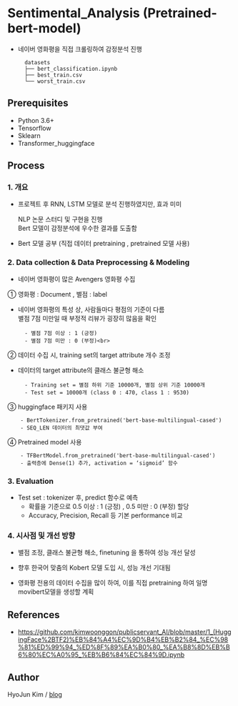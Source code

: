 # Sentimental_Analysis (Pretrained-bert-model)

   - 네이버 영화평을 직접 크롤링하여 감정분석 진행


           datasets
           ├── bert_classification.ipynb
           ├── best_train.csv
           └── worst_train.csv

## Prerequisites

- Python 3.6+
- Tensorflow
- Sklearn
- Transformer_huggingface

## Process

### 1. 개요


- 프로젝트 후 RNN, LSTM 모델로 분석 진행하였지만, 효과 미미

    NLP 논문 스터디 및 구현을 진행<br>
    Bert 모델이 감정분석에 우수한 결과를 도출함

- Bert 모델 공부 (직접 데이터 pretraining , pretrained 모델 사용)


### 2. Data collection & Data Preprocessing & Modeling

- 네이버 영화평이 많은 Avengers 영화평 수집

① 영화평 : Document , 별점 : label<br>

- 네이버 영화평의 특성 상, 사람들마다 평점의 기준이 다름<br>별점 7점 미만일 때 부정적 리뷰가 굉장히 많음을 확인

        - 별점 7점 이상 : 1 (긍정)
        - 별점 7점 미만 : 0 (부정)<br>


② 데이터 수집 시, training set의 target attribute 개수 조정<br>

- 데이터의 target attribute의 클래스 불균형 해소

        - Training set = 별점 하위 기준 10000개, 별점 상위 기준 10000개
        - Test set = 10000개 (class 0 : 470, class 1 : 9530)

③ huggingface 패키지 사용<br>

        - BertTokenizer.from_pretrained('bert-base-multilingual-cased')
        - SEQ_LEN 데이터의 최댓값 부여


④ Pretrained model 사용 <br>

        - TFBertModel.from_pretrained('bert-base-multilingual-cased')
        - 출력층에 Dense(1) 추가, activation = ‘sigmoid’ 함수

### 3. Evaluation

- Test set : tokenizer 후, predict 함수로 예측
  - 확률을 기준으로 0.5 이상 : 1 (긍정) , 0.5 미만 : 0 (부정) 할당
  - Accuracy, Precision, Recall 등 기본 performance 비교

### 4. 시사점 및 개선 방향

- 별점 조정, 클래스 불균형 해소, finetuning 을 통하여 성능 개선 달성

- 향후 한국어 맞춤의 Kobert 모델 도입 시, 성능 개선 기대됨
- 영화평 전용의 데이터 수집을 많이 하여, 이를 직접 pretraining 하여
  일명 movibert모델을 생성할 계획

## References

- https://github.com/kimwoonggon/publicservant_AI/blob/master/1_(HuggingFace%2BTF2)%EB%84%A4%EC%9D%B4%EB%B2%84_%EC%98%81%ED%99%94_%ED%8F%89%EA%B0%80_%EA%B8%8D%EB%B6%80%EC%A0%95_%EB%B6%84%EC%84%9D.ipynb


## Author

HyoJun Kim / [blog](http://rlagywns0213.github.io/)
